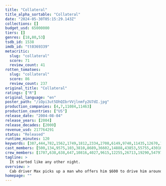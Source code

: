 ```yaml
---
title: "Collateral"
title_alpha_sortable: "Collateral"
date: "2024-05-30T05:15:29.143Z"
collections: []
budget_usd: 65000000
tiers: []
genres: [18,80,53]
tsdb_id: 1538
imdb_id: "tt0369339"
metacritic:
  slug: "collateral"
  score: 71
  review_count: 41
rotten_tomatoes:
  slug: "collateral"
  score: 86
  review_count: 237
original_title: "Collateral"
ratings: ["R"]
original_language: "en"
poster_path: "/iOpi3ut5DhQIbrVVjlnmfy2U7dI.jpg"
production_companies: [4,7,11084,11463]
production_countries: ["US"]
release_date: "2004-08-04"
release_years: [2004]
release_decades: [2000]
revenue_usd: 217764291
status: "Released"
runtime_minutes: 120
keywords: [387,444,782,1562,1749,1812,2334,2708,6149,9740,11435,12670,13112,15009,49950,163656,207268]
cast_members: [500,134,9575,103,3810,8689,36602,14888,43853,55755,43010,51930,17342,976]
crew_members: [1707,638,638,647,10816,4027,9615,12255,26713,19290,54797,946579]
tagline: >
  It started like any other night.
overview: >
  Cab driver Max picks up a man who offers him $600 to drive him around. But the promise of easy money sours when Max realizes his fare is an assassin.
homepage: ""
---
```

